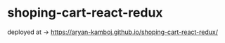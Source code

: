 # shoping-cart-react-redux

deployed at -> https://aryan-kamboj.github.io/shoping-cart-react-redux/
